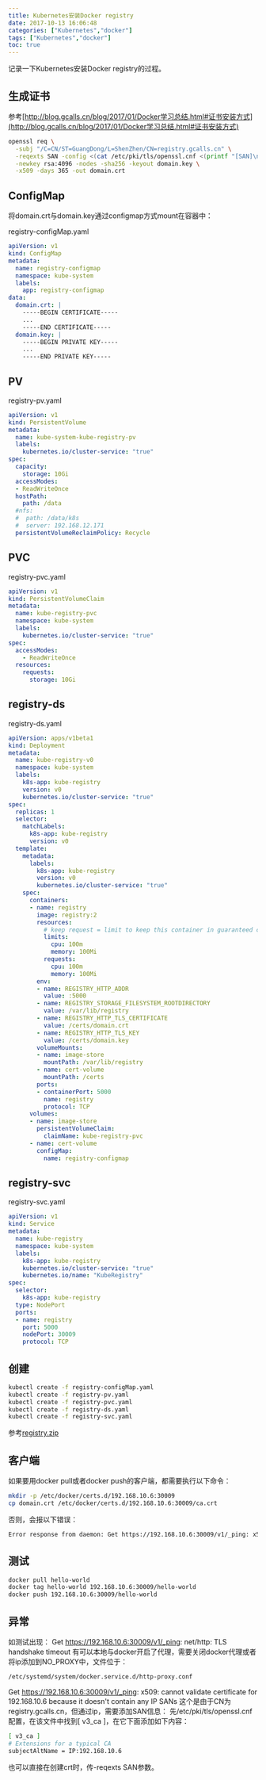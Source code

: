 ```yaml
---
title: Kubernetes安装Docker registry
date: 2017-10-13 16:06:48
categories: ["Kubernetes","docker"]
tags: ["Kubernetes","docker"]
toc: true
---
```


记录一下Kubernetes安装Docker registry的过程。

<!-- more -->

## 生成证书
参考[http://blog.gcalls.cn/blog/2017/01/Docker学习总结.html#证书安装方式](http://blog.gcalls.cn/blog/2017/01/Docker学习总结.html#证书安装方式)

```bash
openssl req \
  -subj "/C=CN/ST=GuangDong/L=ShenZhen/CN=registry.gcalls.cn" \
  -reqexts SAN -config <(cat /etc/pki/tls/openssl.cnf <(printf "[SAN]\nsubjectAltName=DNS:www.abc.com,IP:192.168.10.6")) \
  -newkey rsa:4096 -nodes -sha256 -keyout domain.key \
  -x509 -days 365 -out domain.crt 
```

## ConfigMap
将domain.crt与domain.key通过configmap方式mount在容器中：

registry-configMap.yaml

```yaml
apiVersion: v1
kind: ConfigMap
metadata:
  name: registry-configmap
  namespace: kube-system
  labels:
    app: registry-configmap
data:
  domain.crt: |
    -----BEGIN CERTIFICATE-----
    ...
    -----END CERTIFICATE-----
  domain.key: |
    -----BEGIN PRIVATE KEY-----
    ...
    -----END PRIVATE KEY-----

```

## PV
registry-pv.yaml

```yaml
apiVersion: v1
kind: PersistentVolume
metadata:
  name: kube-system-kube-registry-pv
  labels:
    kubernetes.io/cluster-service: "true"
spec:
  capacity:
    storage: 10Gi
  accessModes:
  - ReadWriteOnce
  hostPath:
    path: /data
  #nfs:
  #  path: /data/k8s
  #  server: 192.168.12.171
  persistentVolumeReclaimPolicy: Recycle
```

## PVC
registry-pvc.yaml

```yaml
apiVersion: v1
kind: PersistentVolumeClaim
metadata:
  name: kube-registry-pvc
  namespace: kube-system
  labels:
    kubernetes.io/cluster-service: "true"
spec:
  accessModes:
    - ReadWriteOnce
  resources:
    requests:
      storage: 10Gi
```

## registry-ds

registry-ds.yaml

```yaml
apiVersion: apps/v1beta1
kind: Deployment
metadata:
  name: kube-registry-v0
  namespace: kube-system
  labels:
    k8s-app: kube-registry
    version: v0
    kubernetes.io/cluster-service: "true"
spec:
  replicas: 1
  selector:
    matchLabels:
      k8s-app: kube-registry
      version: v0
  template:
    metadata:
      labels:
        k8s-app: kube-registry
        version: v0
        kubernetes.io/cluster-service: "true"
    spec:
      containers:
      - name: registry
        image: registry:2
        resources:
          # keep request = limit to keep this container in guaranteed class
          limits:
            cpu: 100m
            memory: 100Mi
          requests:
            cpu: 100m
            memory: 100Mi
        env:
        - name: REGISTRY_HTTP_ADDR
          value: :5000
        - name: REGISTRY_STORAGE_FILESYSTEM_ROOTDIRECTORY
          value: /var/lib/registry
        - name: REGISTRY_HTTP_TLS_CERTIFICATE
          value: /certs/domain.crt
        - name: REGISTRY_HTTP_TLS_KEY
          value: /certs/domain.key
        volumeMounts:
        - name: image-store
          mountPath: /var/lib/registry
        - name: cert-volume
          mountPath: /certs
        ports:
        - containerPort: 5000
          name: registry
          protocol: TCP
      volumes:
      - name: image-store
        persistentVolumeClaim:
          claimName: kube-registry-pvc
      - name: cert-volume
        configMap:
          name: registry-configmap
```

## registry-svc

registry-svc.yaml

```yaml
apiVersion: v1
kind: Service
metadata:
  name: kube-registry
  namespace: kube-system
  labels:
    k8s-app: kube-registry
    kubernetes.io/cluster-service: "true"
    kubernetes.io/name: "KubeRegistry"
spec:
  selector:
    k8s-app: kube-registry
  type: NodePort
  ports:
  - name: registry
    port: 5000
    nodePort: 30009
    protocol: TCP
```

## 创建

```bash
kubectl create -f registry-configMap.yaml
kubectl create -f registry-pv.yaml
kubectl create -f registry-pvc.yaml
kubectl create -f registry-ds.yaml
kubectl create -f registry-svc.yaml
```

参考[registry.zip](/files/registry.zip)

## 客户端
如果要用docker pull或者docker push的客户端，都需要执行以下命令：
```bash
mkdir -p /etc/docker/certs.d/192.168.10.6:30009
cp domain.crt /etc/docker/certs.d/192.168.10.6:30009/ca.crt
```
否则，会报以下错误：
```bash
Error response from daemon: Get https://192.168.10.6:30009/v1/_ping: x509: certificate signed by unknown authority
```

## 测试
```bash
docker pull hello-world
docker tag hello-world 192.168.10.6:30009/hello-world
docker push 192.168.10.6:30009/hello-world
```

## 异常
如测试出现：
Get https://192.168.10.6:30009/v1/_ping: net/http: TLS handshake timeout
有可以本地与docker开启了代理，需要关闭docker代理或者将ip添加到NO_PROXY中，文件位于：
```bash
/etc/systemd/system/docker.service.d/http-proxy.conf
```

Get https://192.168.10.6:30009/v1/_ping: x509: cannot validate certificate for 192.168.10.6 because it doesn't contain any IP SANs
这个是由于CN为registry.gcalls.cn，但通过ip，需要添加SAN信息：
先/etc/pki/tls/openssl.cnf配置，在该文件中找到[ v3_ca ]，在它下面添加如下内容：
```bash
[ v3_ca ]
# Extensions for a typical CA
subjectAltName = IP:192.168.10.6
```

也可以直接在创建crt时，传-reqexts SAN参数。